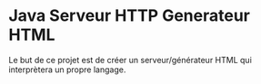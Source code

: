 # Java Serveur HTTP Generateur HTML
 Le but de ce projet est de créer un serveur/générateur HTML qui interprètera un propre langage.
